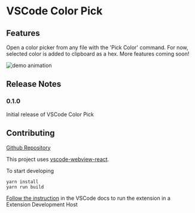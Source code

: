 # VSCode Color Pick

## Features

Open a color picker from any file with the 'Pick Color' command. For now, selected color is added to clipboard as a hex. More features coming soon!

![demo animation](./demo.gif)

## Release Notes

### 0.1.0

Initial release of VSCode Color Pick

## Contributing

[Github Repository](https://github.com/adamwatters/vscode-color-pick)

This project uses [vscode-webview-react](https://github.com/rebornix/vscode-webview-react).

To start developing

```
yarn install
yarn run build
```

[Follow the instruction](https://github.com/rebornix/vscode-webview-react) in the VSCode docs to run the extension in a Extension Development Host

